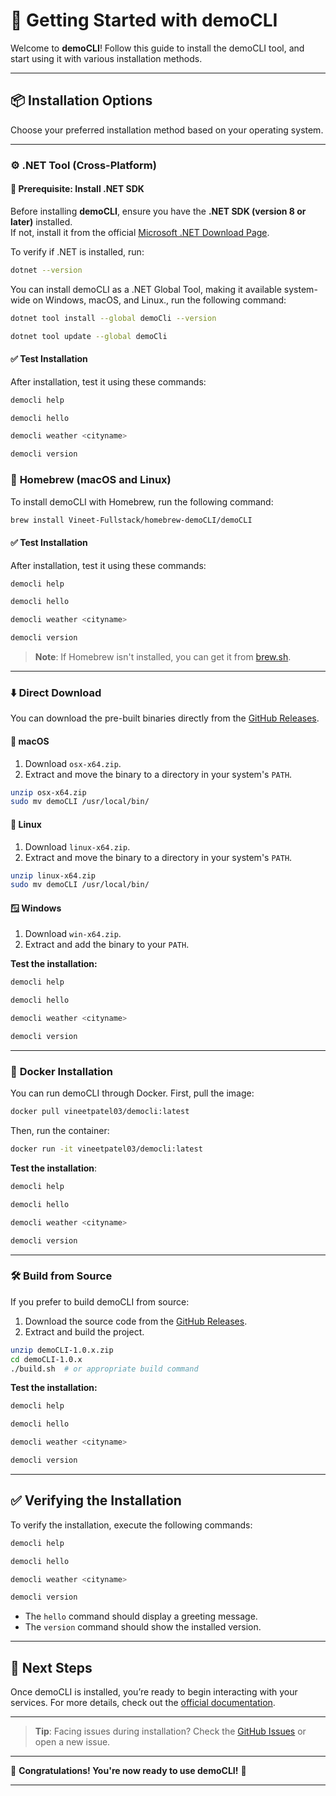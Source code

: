 ﻿# 🚀 **Getting Started with demoCLI**

Welcome to **demoCLI**! Follow this guide to install the demoCLI tool, and start using it with various installation methods.

---

## 📦 **Installation Options**

Choose your preferred installation method based on your operating system.

---

### ⚙️ **.NET Tool (Cross-Platform)**

#### 🔹 **Prerequisite: Install .NET SDK**  

Before installing **demoCLI**, ensure you have the **.NET SDK (version 8 or later)** installed.  
If not, install it from the official [Microsoft .NET Download Page](https://dotnet.microsoft.com/download/dotnet/8.0).  

To verify if .NET is installed, run:  

```bash
dotnet --version
```
You can install demoCLI as a .NET Global Tool, making it available system-wide on Windows, macOS, and Linux., run the following command:

```bash
dotnet tool install --global demoCli --version
```
```bash
dotnet tool update --global demoCli
```

#### ✅ Test Installation

After installation, test it using these commands:

```bash
democli help
```
```bash
democli hello
```
```bash
democli weather <cityname>
```
```bash
democli version
```

### 🍺 **Homebrew (macOS and Linux)**

To install demoCLI with Homebrew, run the following command:

```bash
brew install Vineet-Fullstack/homebrew-demoCLI/demoCLI
```

#### ✅ Test Installation

After installation, test it using these commands:

```bash
democli help
```
```bash
democli hello
```
```bash
democli weather <cityname>
```
```bash
democli version
```

> **Note**: If Homebrew isn't installed, you can get it from [brew.sh](https://brew.sh).

---

### ⬇️ **Direct Download**

You can download the pre-built binaries directly from the [GitHub Releases](https://github.com/Vineet-Fullstack/demoCLI/releases/).

#### 🍏 **macOS** 

1. Download `osx-x64.zip`.
2. Extract and move the binary to a directory in your system's `PATH`.

```bash
unzip osx-x64.zip
sudo mv demoCLI /usr/local/bin/
```

#### 🐧 **Linux**

1. Download `linux-x64.zip`.
2. Extract and move the binary to a directory in your system's `PATH`.

```bash
unzip linux-x64.zip
sudo mv demoCLI /usr/local/bin/
```

#### 🪟 **Windows**

1. Download `win-x64.zip`.
2. Extract and add the binary to your `PATH`.

**Test the installation:**

```powershell
democli help
```
```powershell
democli hello
```
```powershell
democli weather <cityname>
```
```powershell
democli version
```

---

### 🐳 **Docker Installation**

You can run demoCLI through Docker. First, pull the image:

```bash
docker pull vineetpatel03/democli:latest
```

Then, run the container:

```bash
docker run -it vineetpatel03/democli:latest
```

**Test the installation**:

```bash
democli help
```
```bash
democli hello
```
```bash
democli weather <cityname>
```
```bash
democli version
```

---

### 🛠️ **Build from Source**

If you prefer to build demoCLI from source:

1. Download the source code from the [GitHub Releases](https://github.com/Vineet-Fullstack/demoCLI/releases/).
2. Extract and build the project.

```bash
unzip demoCLI-1.0.x.zip
cd demoCLI-1.0.x
./build.sh  # or appropriate build command
```

**Test the installation:**

```bash
democli help
```
```bash
democli hello
```
```bash
democli weather <cityname>
```
```bash
democli version
```

---

## ✅ **Verifying the Installation**

To verify the installation, execute the following commands:

```bash
democli help
```
```bash
democli hello
```
```bash
democli weather <cityname>
```
```bash
democli version
```

- The `hello` command should display a greeting message.
- The `version` command should show the installed version.

---

## 🚀 **Next Steps**

Once demoCLI is installed, you’re ready to begin interacting with your services. For more details, check out the [official documentation](#).

---

> **Tip**: Facing issues during installation? Check the [GitHub Issues](https://github.com/Vineet-Fullstack/demoCLI/issues) or open a new issue.

---

🎉 **Congratulations! You're now ready to use demoCLI!** 🎉

---